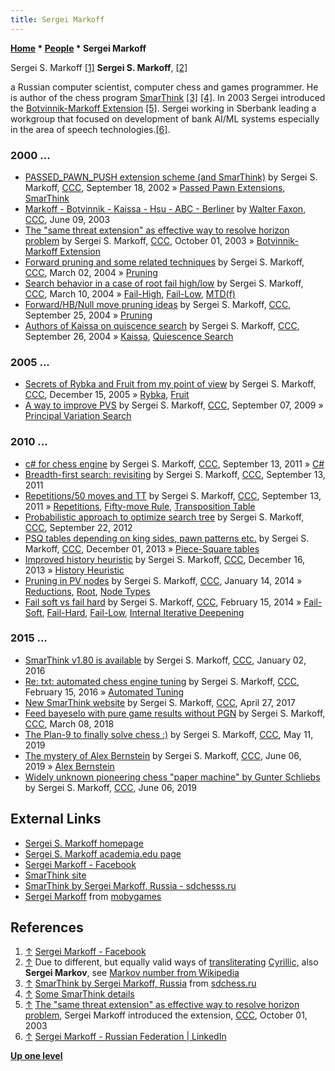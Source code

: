 ```yaml
---
title: Sergei Markoff
---
```

**[Home](Home "Home") \* [People](People "People") \* Sergei Markoff**



 [](https://www.facebook.com/sergei.markoff) Sergei S. Markoff <a id="cite-note-1" href="#cite-ref-1">[1]</a> 
**Sergei S. Markoff**, <a id="cite-note-2" href="#cite-ref-2">[2]</a>  

a Russian computer scientist, computer chess and games programmer. He is author of the chess program [SmarThink](SmarThink "SmarThink") <a id="cite-note-3" href="#cite-ref-3">[3]</a> <a id="cite-note-4" href="#cite-ref-4">[4]</a>. In 2003 Sergei introduced the [Botvinnik-Markoff Extension](Botvinnik-Markoff_Extension "Botvinnik-Markoff Extension") <a id="cite-note-5" href="#cite-ref-5">[5]</a>. Sergei working in Sberbank leading a workgroup that focused on development of bank AI/ML systems especially in the area of speech technologies.<a id="cite-note-6" href="#cite-ref-6">[6]</a>.



### 2000 ...


* [PASSED\_PAWN\_PUSH extension scheme (and SmarThink)](https://www.stmintz.com/ccc/index.php?id=252677) by Sergei S. Markoff, [CCC](CCC "CCC"), September 18, 2002 » [Passed Pawn Extensions](Passed_Pawn_Extensions "Passed Pawn Extensions"), [SmarThink](SmarThink "SmarThink")
* [Markoff - Botvinnik - Kaissa - Hsu - ABC - Berliner](https://www.stmintz.com/ccc/index.php?id=299987) by [Walter Faxon](Walter_Faxon "Walter Faxon"), [CCC](CCC "CCC"), June 09, 2003
* [The "same threat extension" as effective way to resolve horizon problem](https://www.stmintz.com/ccc/index.php?id=318833) by Sergei S. Markoff, [CCC](CCC "CCC"), October 01, 2003 » [Botvinnik-Markoff Extension](Botvinnik-Markoff_Extension "Botvinnik-Markoff Extension")
* [Forward pruning and some related techniques](https://www.stmintz.com/ccc/index.php?id=352384) by Sergei S. Markoff, [CCC](CCC "CCC"), March 02, 2004 » [Pruning](Pruning "Pruning")
* [Search behavior in a case of root fail high/low](https://www.stmintz.com/ccc/index.php?id=353798) by Sergei S. Markoff, [CCC](CCC "CCC"), March 10, 2004 » [Fail-High](Fail-High "Fail-High"), [Fail-Low](Fail-Low "Fail-Low"), [MTD(f)](MTD(f) "MTD(f)")
* [Forward/HB/Null move pruning ideas](https://www.stmintz.com/ccc/index.php?id=389135) by Sergei S. Markoff, [CCC](CCC "CCC"), September 25, 2004 » [Pruning](Pruning "Pruning")
* [Authors of Kaissa on quiscence search](https://www.stmintz.com/ccc/index.php?id=389134) by Sergei S. Markoff, [CCC](CCC "CCC"), September 26, 2004 » [Kaissa](Kaissa "Kaissa"), [Quiescence Search](Quiescence_Search "Quiescence Search")


### 2005 ...


* [Secrets of Rybka and Fruit from my point of view](https://www.stmintz.com/ccc/index.php?id=470647) by Sergei S. Markoff, [CCC](CCC "CCC"), December 15, 2005 » [Rybka](Rybka "Rybka"), [Fruit](Fruit "Fruit")
* [A way to improve PVS](http://www.talkchess.com/forum/viewtopic.php?t=29681) by Sergei S. Markoff, [CCC](CCC "CCC"), September 07, 2009 » [Principal Variation Search](Principal_Variation_Search "Principal Variation Search")


### 2010 ...


* [c# for chess engine](http://www.talkchess.com/forum/viewtopic.php?t=40385) by Sergei S. Markoff, [CCC](CCC "CCC"), September 13, 2011 » [C#](C_sharp "C sharp")
* [Breadth-first search: revisiting](http://www.talkchess.com/forum/viewtopic.php?t=40384) by Sergei S. Markoff, [CCC](CCC "CCC"), September 13, 2011
* [Repetitions/50 moves and TT](http://www.talkchess.com/forum/viewtopic.php?t=40388) by Sergei S. Markoff, [CCC](CCC "CCC"), September 13, 2011 » [Repetitions](Repetitions "Repetitions"), [Fifty-move Rule](Fifty-move_Rule "Fifty-move Rule"), [Transposition Table](Transposition_Table "Transposition Table")
* [Probabilistic approach to optimize search tree](http://www.talkchess.com/forum/viewtopic.php?t=45264) by Sergei S. Markoff, [CCC](CCC "CCC"), September 22, 2012
* [PSQ tables depending on king sides, pawn patterns etc.](http://www.talkchess.com/forum/viewtopic.php?t=50294) by Sergei S. Markoff, [CCC](CCC "CCC"), December 01, 2013 » [Piece-Square tables](index.php?title=Piece-Square_tables&action=edit&redlink=1 "Piece-Square tables (page does not exist)")
* [Improved history heuristic](http://www.talkchess.com/forum/viewtopic.php?t=50512) by Sergei S. Markoff, [CCC](CCC "CCC"), December 16, 2013 » [History Heuristic](History_Heuristic "History Heuristic")
* [Pruning in PV nodes](http://www.talkchess.com/forum/viewtopic.php?t=50907) by Sergei S. Markoff, [CCC](CCC "CCC"), January 14, 2014 » [Reductions](Reductions "Reductions"), [Root](Root "Root"), [Node Types](Node_Types "Node Types")
* [Fail soft vs fail hard](http://www.talkchess.com/forum/viewtopic.php?t=51284) by Sergei S. Markoff, [CCC](CCC "CCC"), February 15, 2014 » [Fail-Soft](Fail-Soft "Fail-Soft"), [Fail-Hard](Fail-Hard "Fail-Hard"), [Fail-Low](Fail-Low "Fail-Low"), [Internal Iterative Deepening](Internal_Iterative_Deepening "Internal Iterative Deepening")


### 2015 ...


* [SmarThink v1.80 is available](http://www.talkchess.com/forum/viewtopic.php?t=58771) by Sergei S. Markoff, [CCC](CCC "CCC"), January 02, 2016
* [Re: txt: automated chess engine tuning](http://www.talkchess.com/forum/viewtopic.php?t=55696&start=108) by Sergei S. Markoff, [CCC](CCC "CCC"), February 15, 2016 » [Automated Tuning](Automated_Tuning "Automated Tuning")
* [New SmarThink website](http://www.talkchess.com/forum/viewtopic.php?t=63847) by Sergei S. Markoff, [CCC](CCC "CCC"), April 27, 2017
* [Feed bayeselo with pure game results without PGN](http://www.talkchess.com/forum/viewtopic.php?t=66775) by Sergei S. Markoff, [CCC](CCC "CCC"), March 08, 2018
* [The Plan-9 to finally solve chess :)](http://www.talkchess.com/forum3/viewtopic.php?f=7&t=70723) by Sergei S. Markoff, [CCC](CCC "CCC"), May 11, 2019
* [The mystery of Alex Bernstein](http://www.talkchess.com/forum3/viewtopic.php?f=2&t=70939) by Sergei S. Markoff, [CCC](CCC "CCC"), June 06, 2019 » [Alex Bernstein](Alex_Bernstein "Alex Bernstein")
* [Widely unknown pioneering chess "paper machine" by Gunter Sсhliebs](http://www.talkchess.com/forum3/viewtopic.php?f=2&t=70940) by Sergei S. Markoff, [CCC](CCC "CCC"), June 06, 2019


## External Links


* [Sergei S. Markoff homepage](http://markoff.science/)
* [Sergei S. Markoff academia.edu page](https://independent.academia.edu/SergeiMarkoff)
* [Sergei Markoff - Facebook](https://www.facebook.com/sergei.markoff)
* [SmarThink site](http://smarthink.ru/)
* [SmarThink by Sergei Markoff, Russia - sdchesss.ru](http://www.sdchess.ru/smarthink.htm)
* [Sergei Markoff](http://www.mobygames.com/developer/sheet/view/by_title/developerId,223424/) from [mobygames](http://www.mobygames.com/home)


## References


1. <a id="cite-ref-1" href="#cite-note-1">↑</a> [Sergei Markoff - Facebook](https://www.facebook.com/sergei.markoff)
2. <a id="cite-ref-2" href="#cite-note-2">↑</a> Due to different, but equally valid ways of [transliterating](https://en.wikipedia.org/wiki/Transliteration) [Cyrillic](https://en.wikipedia.org/wiki/Cyrillic_alphabet), also **Sergei Markov**, see [Markov number from Wikipedia](https://en.wikipedia.org/wiki/Markov_number)
3. <a id="cite-ref-3" href="#cite-note-3">↑</a> [SmarThink by Sergei Markoff, Russia](http://www.sdchess.ru/smarthink.htm) from [sdchess.ru](http://www.sdchess.ru/)
4. <a id="cite-ref-4" href="#cite-note-4">↑</a> [Some SmarThink details](http://www.aigroup.narod.ru/detailse.htm)
5. <a id="cite-ref-5" href="#cite-note-5">↑</a> [The "same threat extension" as effective way to resolve horizon problem](https://www.stmintz.com/ccc/index.php?id=318833), Sergei Markoff introduced the extension, [CCC](CCC "CCC"), October 01, 2003
6. <a id="cite-ref-6" href="#cite-note-6">↑</a> [Sergei Markoff - Russian Federation | LinkedIn](http://ru.linkedin.com/pub/sergei-markoff/2b/94/360?trk=pub-pbmap)

**[Up one level](People "People")**







 
